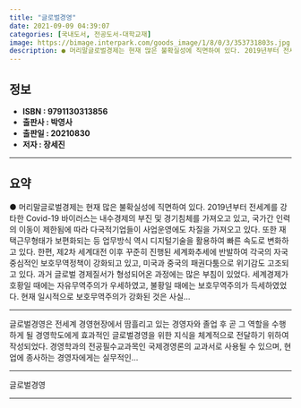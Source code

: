 ```yaml
---
title: "글로벌경영"
date: 2021-09-09 04:39:07
categories: [국내도서, 전공도서-대학교재]
image: https://bimage.interpark.com/goods_image/1/8/0/3/353731803s.jpg
description: ● 머리말글로벌경제는 현재 많은 불확실성에 직면하여 있다. 2019년부터 전세계를 강타한 Covid-19 바이러스는 내수경제의 부진 및 경기침체를 가져오고 있고, 국가간 인력의 이동이 제한됨에 따라 다국적기업들이 사업운영에도 차질을 가져오고 있다. 또한 재택근무형태가 보편화되는 등 업
---
```


## **정보**

- **ISBN : 9791130313856**
- **출판사 : 박영사**
- **출판일 : 20210830**
- **저자 : 장세진**

------



## **요약**

●  머리말글로벌경제는 현재 많은 불확실성에 직면하여 있다. 2019년부터 전세계를 강타한 Covid-19 바이러스는 내수경제의 부진 및 경기침체를 가져오고 있고, 국가간 인력의 이동이 제한됨에 따라 다국적기업들이 사업운영에도 차질을 가져오고 있다. 또한 재택근무형태가 보편화되는 등 업무방식 역시 디지털기술을 활용하여 빠른 속도로 변화하고 있다. 한편, 제2차 세계대전 이후 꾸준히 진행된 세계화추세에 반발하여 각국의 자국중심적인 보호무역정책이 강화되고 있고, 미국과 중국의 패권다툼으로 위기감도 고조되고 있다. 과거 글로벌 경제질서가 형성되어온 과정에는 많은 부침이 있었다. 세계경제가 호황일 때에는 자유무역주의가 우세하였고, 불황일 때에는 보호무역주의가 득세하였었다. 현재 일시적으로 보호무역주의가 강화된 것은 사실...

------

글로벌경영은 전세계 경영현장에서 땀흘리고 있는 경영자와 졸업 후 곧 그 역할을 수행하게 될 경영학도에게 효과적인 글로벌경영을 위한 지식을 체계적으로 전달하기 위하여 작성되었다. 경영학과의 전공필수교과목인 국제경영론의 교과서로 사용될 수 있으며, 현업에 종사하는 경영자에게는 실무적인... 

------


글로벌경영 

------


